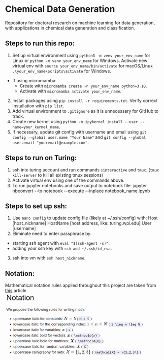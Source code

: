 # Chemical Data Generation
Repository for doctoral research on machine learning for data generation, with applications in chemical data generation and classification.

<!---
Notes on terminology:
Instead of lab-generated spectra - EXPERIMENTAL spectra
Instead of synthetic spectra - IN-SILICO spectra
Instead of machine - INSTRUMENT
--->
<!---
GitHub resources:
https://www.gitkraken.com/learn/git/git-flow
https://nvie.com/posts/a-successful-git-branching-model/
--->

## Steps to run this repo:
1. Set up virtual environment using ```python3 -m venv your_env_name``` for Linux or ```python -m venv your_env_name``` for Windows. Activate new virtual env with ```source your_env_name/bin/activate``` for macOS/Linux ```.\your_env_name\Scripts\activate``` for Windows. 
  - If using micromamba:
    - Create with ```micromamba create -n your_env_name python=3.10```.
    - Activate with ```micromamba activate your_env_name```.
<!-- 2. Make sure Python interpreter is pointing to: ```/path/to/your/project/venv/bin/python``` -->
2. Install packages using ```pip install -r requirements.txt```. Verify correct installation with ```pip list```.
3. Add virtual environment to ```.gitignore``` as it is unnecessary for GitHub to track.
4. Create new kernel using ```python -m ipykernel install --user --name=your_kernel_name```.
5. If necessary, update git config with username and email using ```git config --global user.name "Your Name"``` and ```git config --global user.email "youremail@example.com"```.

## Steps to run on Turing:
1. ssh into turing account and run commands ```sinteractive``` and ```tmux```.  (```tmux kill-server``` to kill all existing tmux sessions)
2. Activate virtual env using one of the commands above.
3. To run jupyter notebooks and save output to notebook file: jupyter nbconvert --to notebook --execute --inplace notebook_name.ipynb

## Steps to set up ssh:
1. Use ```nano config``` to update config file (likely at ~/.ssh/config) with:
  Host [host_nickname]
    HostName [host address, like: turing.wpi.edu]
    User [username]
2. Eliminate need to enter passphrase by:
* starting ssh agent with ```eval "$(ssh-agent -s)"```.
* adding your ssh key with ```ssh-add ~/.ssh/id_rsa```.
3. ssh into vm with ```ssh host_nickname```.


## Notation:
Mathematical notation rules applied throughout this project are taken from [this](https://wookai.github.io/paper-tips-and-tricks/math.html) article.
![Notation rules](images/notation_rules.png)
